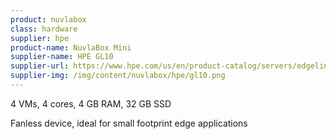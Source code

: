 ```yaml
---
product: nuvlabox
class: hardware
supplier: hpe
product-name: NuvlaBox Mini
supplier-name: HPE GL10
supplier-url: https://www.hpe.com/us/en/product-catalog/servers/edgeline-systems/pip.hpe-edgeline-el10-intelligent-gateway.1008670386.html
supplier-img: /img/content/nuvlabox/hpe/gl10.png
---
```


4 VMs, 4 cores, 4 GB RAM, 32 GB SSD

Fanless device, ideal for small footprint edge applications
